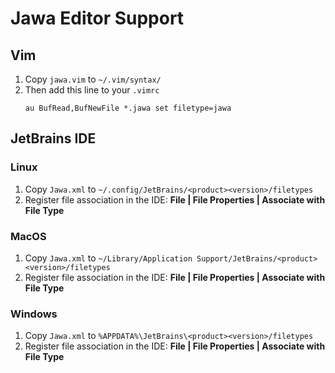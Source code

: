 # Jawa Editor Support

## Vim

1. Copy `jawa.vim` to `~/.vim/syntax/`
2. Then add this line to your `.vimrc`
    ```vim
    au BufRead,BufNewFile *.jawa set filetype=jawa
    ```

## JetBrains IDE

### Linux

1. Copy `Jawa.xml` to `~/.config/JetBrains/<product><version>/filetypes`
2. Register file association in the IDE: **File | File Properties | Associate with File Type**

### MacOS

1. Copy `Jawa.xml` to `~/Library/Application Support/JetBrains/<product><version>/filetypes`
2. Register file association in the IDE: **File | File Properties | Associate with File Type**


### Windows

1. Copy `Jawa.xml` to `%APPDATA%\JetBrains\<product><version>/filetypes`
2. Register file association in the IDE: **File | File Properties | Associate with File Type**

